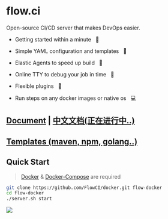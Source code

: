 # flow.ci

Open-source CI/CD server that makes DevOps easier.

- Getting started within a minute &nbsp; :tada:

- Simple YAML configuration and templates &nbsp; :ghost:

- Elastic Agents to speed up build &nbsp; :rocket:

- Online TTY to debug your job in time &nbsp; :shell:

- Flexible plugins &nbsp; :electric_plug:

- Run steps on any docker images or native os &nbsp; :computer:

## [Document](./en/index.md) | [中文文档(正在进行中..)](./zh/index.md)

## [Templates (maven, npm, golang..)](./en/index.md)

## Quick Start

> [Docker](https://docs.docker.com/install/) & [Docker-Compose](https://docs.docker.com/compose/install/) are required

```bash
git clone https://github.com/FlowCI/docker.git flow-docker
cd flow-docker
./server.sh start
```

![](./src/demo.gif)

